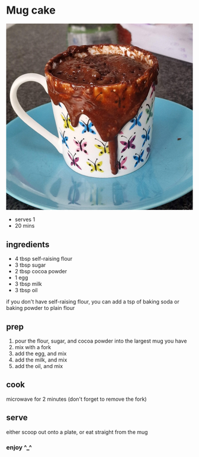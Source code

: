 # Mug cake

![a mug filled with chocolate cake, with batter dripping down the sides](images/mug_cake.jpg)

- serves 1
- 20 mins

## ingredients

- 4 tbsp self-raising flour
- 3 tbsp sugar
- 2 tbsp cocoa powder
- 1 egg
- 3 tbsp milk
- 3 tbsp oil

if you don't have self-raising flour, you can add a tsp of baking soda or baking powder to plain flour

## prep

1. pour the flour, sugar, and cocoa powder into the largest mug you have
2. mix with a fork
3. add the egg, and mix
4. add the milk, and mix
5. add the oil, and mix

## cook

microwave for 2 minutes (don't forget to remove the fork)

## serve

either scoop out onto a plate, or eat straight from the mug

### enjoy ^_^